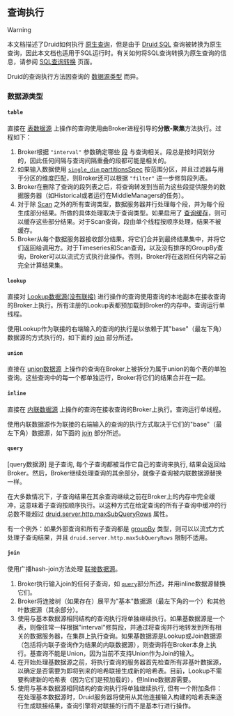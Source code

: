 <!-- toc -->

<script async src="https://pagead2.googlesyndication.com/pagead/js/adsbygoogle.js"></script>
<ins class="adsbygoogle"
     style="display:block; text-align:center;"
     data-ad-layout="in-article"
     data-ad-format="fluid"
     data-ad-client="ca-pub-8828078415045620"
     data-ad-slot="7586680510"></ins>
<script>
     (adsbygoogle = window.adsbygoogle || []).push({});
</script>

## 查询执行

> [!WARNING]
> 本文档描述了Druid如何执行 [原生查询](#)，但是由于 [Druid SQL](druidsql.md) 查询被转换为原生查询，因此本文档也适用于SQL运行时。有关如何将SQL查询转换为原生查询的信息，请参阅 [SQL查询转换](druidsql.md#查询转换) 页面。

Druid的查询执行方法因查询的 [数据源类型](#数据源类型) 而异。

### 数据源类型
#### `table`

直接在 [表数据源](datasource.md#table) 上操作的查询使用由Broker进程引导的**分散-聚集**方法执行。过程如下：

1. Broker根据 `"interval"` 参数确定哪些 [段](../design/segments.md) 与查询相关。段总是按时间划分的，因此任何间隔与查询间隔重叠的段都可能是相关的。
2. 如果输入数据使用 [`single_dim` partitionsSpec](../DataIngestion/native.md#partitionsSpec) 按范围分区，并且过滤器与用于分区的维度匹配，则Broker还可以根据 `"filter"` 进一步修剪段列表。
3. Broker在删除了查询的段列表之后，将查询转发到当前为这些段提供服务的数据服务器（如Historical或者运行在MiddleManagers的任务）。
4. 对于除 [Scan](scan.md) 之外的所有查询类型，数据服务器并行处理每个段，并为每个段生成部分结果。所做的具体处理取决于查询类型。如果启用了 [查询缓存](querycached.md)，则可以缓存这些部分结果。对于Scan查询，段由单个线程按顺序处理，结果不被缓存。
5. Broker从每个数据服务器接收部分结果，将它们合并到最终结果集中，并将它们返回给调用方。对于Timeseries和Scan查询，以及没有排序的GroupBy查询，Broker可以以流式方式执行此操作。否则，Broker将在返回任何内容之前完全计算结果集。

#### `lookup`

直接对 [Lookup数据源(没有联接)](datasource.md#lookup) 进行操作的查询使用查询的本地副本在接收查询的Broker上执行。所有注册的Lookup表都预加载到Broker的内存中。查询运行单线程。

使用Lookup作为联接的右端输入的查询的执行是以依赖于其"base"（最左下角）数据源的方式执行的，如下面的 [join](#join) 部分所述。

#### `union`

直接在 [union数据源](datasource.md#union) 上操作的查询在Broker上被拆分为属于union的每个表的单独查询。这些查询中的每一个都单独运行，Broker将它们的结果合并在一起。

#### `inline`

直接在 [内联数据源](#inline) 上操作的查询在接收查询的Broker上执行。查询运行单线程。

使用内联数据源作为联接的右端输入的查询的执行方式取决于它们的"base"（最左下角）数据源，如下面的 [join](#join) 部分所述。

#### `query`

[query数据源] 是子查询, 每个子查询都被当作它自己的查询来执行, 结果会返回给Broker。然后，Broker继续处理查询的其余部分，就像子查询被内联数据源替换一样。

在大多数情况下，子查询结果在其余查询继续之前在Broker上的内存中完全缓冲，这意味着子查询按顺序执行。以这种方式在给定查询的所有子查询中缓冲的行总数不能超过 [druid.server.http.maxSubQueryRows](../configuration/human-readable-byte.md) 属性。

有一个例外：如果外部查询和所有子查询都是 [groupBy](groupby.md) 类型，则可以以流式方式处理子查询结果，并且 `druid.server.http.maxSubQueryRows` 限制不适用。

#### `join`

使用广播hash-join方法处理 [联接数据源](datasource.md#join)。

1. Broker执行输入join的任何子查询，如 [`query`](#query)部分所述，并用inline数据源替换它们。
2. Broker将连接树（如果存在）展平为"基本"数据源（最左下角的一个）和其他叶数据源（其余部分）。
3. 使用与基本数据源相同结构的查询执行将单独继续执行。如果基数据源是一个表，则像往常一样根据"interval"修剪段，并通过将查询并行地转发到所有相关的数据服务器，在集群上执行查询。如果基数据源是Lookup或Join数据源（包括将内联子查询作为结果的内联数据源），则查询将在Broker本身上执行。基查询不能是Union，因为当前不支持Union作为Join的输入。
4. 在开始处理基数据源之前，将执行查询的服务器首先检查所有非基叶数据源，以确定是否需要为即将到来的哈希联接生成新的哈希表。目前，Lookup不需要构建新的哈希表（因为它们是预加载的），但Inline数据源需要。
5. 使用与基本数据源相同结构的查询执行将单独继续执行, 但有一个附加条件：在处理基本数据源时，Druid服务器将使用从其他连接输入构建的哈希表来逐行生成联接结果，查询引擎将对联接的行而不是基本行进行操作。
